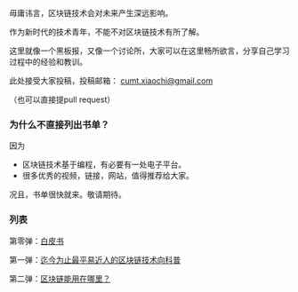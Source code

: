 
毋庸讳言，区块链技术会对未来产生深远影响。

作为新时代的技术青年，不能不对区块链技术有所了解。

这里就像一个黑板报，又像一个讨论所，大家可以在这里畅所欲言，分享自己学习过程中的经验和教训。

此处接受大家投稿，投稿邮箱：
cumt.xiaochi@gmail.com

（也可以直接提pull request）

### 为什么不直接列出书单？

因为

- 区块链技术基于编程，有必要有一处电子平台。
- 很多优秀的视频，链接，网站，值得推荐给大家。

况且，书单很快就来。敬请期待。

### 列表

第零弹：[白皮书](blog/0_white_paper)

第一弹：[迄今为止最平易近人的区块链技术向科普](blog/1_first_video.html)

第二弹：[区块链能用在哪里？](blog/2_block_chain_use.html)
